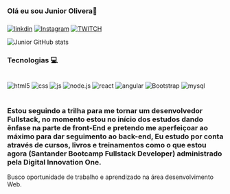### Olá eu sou Junior Olivera👋
### 

[![linkdin](https://img.shields.io/badge/LinkedIn-0077B5?style=for-the-badge&logo=linkedin&logoColor=white)](https://www.linkedin.com/in/junior-oliveira-8a7313144/)
[![Instagram](https://img.shields.io/badge/Instagram-E4405F?style=for-the-badge&logo=instagram&logoColor=white)](https://www.instagram.com/junior.oreis/)
[![TWITCH](https://img.shields.io/badge/Twitch-9146FF?style=for-the-badge&logo=twitch&logoColor=white)](https://www.twitch.tv/jrkingb)

![Junior GitHub stats](https://github-readme-stats.vercel.app/api?username=juniororeis&show_icons=true&theme=merko)

### Tecnologias 💻
<div style="display: inline_block"><br/>
  <img align="center" alt= "html5" src="https://img.shields.io/badge/HTML5-E34F26?style=for-the-badge&logo=html5&logoColor=white"/>
  <img align="center" alt= "css" src="https://img.shields.io/badge/CSS3-1572B6?style=for-the-badge&logo=css3&logoColor=white"/>   
  <img align="center" alt= "js" src="https://img.shields.io/badge/JavaScript-F7DF1E?style=for-the-badge&logo=javascript&logoColor=black"/>
  <img align="center" alt= "node.js" src="https://img.shields.io/badge/Node.js-43853D?style=for-the-badge&logo=node.js&logoColor=white"/>
  <img align="center" alt= "react" src="https://img.shields.io/badge/React-20232A?style=for-the-badge&logo=react&logoColor=61DAFB"/>
  <img align="center" alt= "angular" src="https://img.shields.io/badge/Angular-DD0031?style=for-the-badge&logo=angular&logoColor=white"/>
  <img align="center" alt= "Bootstrap" src="https://img.shields.io/badge/Bootstrap-563D7C?style=for-the-badge&logo=bootstrap&logoColor=white"/>
  <img align="center" alt= "mysql" src="https://img.shields.io/badge/MySQL-00000F?style=for-the-badge&logo=mysql&logoColor=white"/>    
 </div><br>
 
 ### Estou seguindo a trilha para me tornar um desenvolvedor Fullstack, no momento estou no início dos estudos dando ênfase na parte de front-End e pretendo me aperfeiçoar ao máximo para dar seguimento ao back-end, Eu estudo por conta através de cursos, livros e treinamentos como o que estou agora (Santander Bootcamp Fullstack Developer) administrado pela Digital Innovation One.
Busco oportunidade de trabalho e aprendizado na área desenvolvimento Web.
    
    
    
    
    
      
  
     
    
